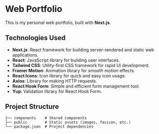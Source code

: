 # Web Portfolio
This is my personal web portfolio, built with **Next.js**.
## Technologies Used
- **Next.js**: React framework for building server-rendered and static web applications.
- **React**: JavaScript library for building user interfaces.
- **Tailwind CSS**: Utility-first CSS framework for rapid UI development.
- **Framer Motion**: Animation library for smooth motion effects.
- **React Icons**: Icon library for quick and easy icon usage.
- **Axios**: Library for making HTTP requests.
- **React Hook Form**: Simple and efficient form management tool.
- **Yup**: Validation library for React Hook Form.
## Project Structure
```plaintext
├── components    # Shared components
├── public        # Static assets (images, favicon, etc.)
└── package.json  # Project dependencies
```